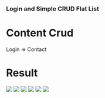 ### Login and Simple CRUD Flat List

# Content Crud
Login => Contact

# Result
![](./src/img/result1.png)
![](./src/img/add.png)
![](./src/img/addResult.jpg)
![](./src/img/update.png)
![](./src/img/updateResult.png)
![](./src/img/delete.png)
